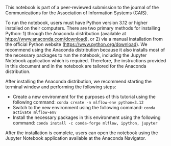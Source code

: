 This notebook is part of a peer-reviewed submission to the journal of the Communications for the Association of Information Systems (CAIS).

To run the notebook, users must have Python version 3.12 or higher installed on their computers. There are two primary methods for installing Python: 1) through the Anaconda distribution (available at https://www.anaconda.com/download), or 2) via a manual installation from the official Python website (https://www.python.org/download). We recommend using the Anaconda distribution because it also installs most of the necessary packages to run the notebook, including the Jupyter Notebook application which is required. Therefore, the instructions provided in this document and in the notebook are tailored for the Anaconda distribution.

After installing the Anaconda distribution, we recommend starting the terminal window and performing the following steps:
- Create a new environment for the purposes of this tutorial using the following command: `conda create -n mlflow-env python=3.12`
- Switch to the new environment using the following command: `conda activate mlflow-env`
- Install the necessary packages in this environment using the following command: `conda install -c conda-forge mlflow, ipython, jupyter`

After the installation is complete, users can open the notebook using the Jupyter Notebook application available at the Anaconda Navigator. 
